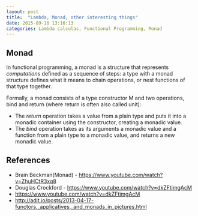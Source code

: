 ```yaml
---
layout: post
title:  "Lambda, Monad, other interesting things"
date: 2015-09-18 13:16:13
categories: Lambda calculas, Functional Programming, Monad
---
```


## Monad

In functional programming, a monad is a structure that represents _computations_ defined as a sequence of steps: a type with a monad structure defines what it means to chain operations, or nest functions of that type together.

Formally, a monad consists of a type constructor M and two operations, bind and return (where return is often also called unit):

- The _return_ operation takes a value from a plain type and puts it into a monadic container using the constructor, creating a monadic value.
- The _bind_ operation takes as its arguments a monadic value and a function from a plain type to a monadic value, and returns a new monadic value.




## References
- Brain Beckman(Monad) - https://www.youtube.com/watch?v=ZhuHCtR3xq8 
- Douglas Crockford - https://www.youtube.com/watch?v=dkZFtimgAcM
- https://www.youtube.com/watch?v=dkZFtimgAcM
- http://adit.io/posts/2013-04-17-functors,_applicatives,_and_monads_in_pictures.html





